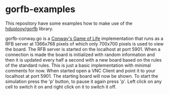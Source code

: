 # gorfb-examples

This repository have some examples how to make use of the [hduplooy/gorfb](https://github.com/hduplooy/gorfb) library.

gorfb-conway.go is a [Conway's Game of Life](https://en.wikipedia.org/wiki/Conway%27s_Game_of_Life) implementation that runs as a RFB server at 1366x768 pixels of which only 700x700 pixels is used to view the board. The RFB server is started on the localhost at port 5901. When a connection is made the board is initialized with random information and then it is updated every half a second with a new board based on the rules of the standard rules. This is just a basic implementation with minimal comments for now. When started open a VNC Client and point it to your localhost at port 5901. The starting board will now be shown. To start the simulation press the 'p' button, to pause it again press 'p'. Left click on any cell to switch it on and right click on it to switch it off.




